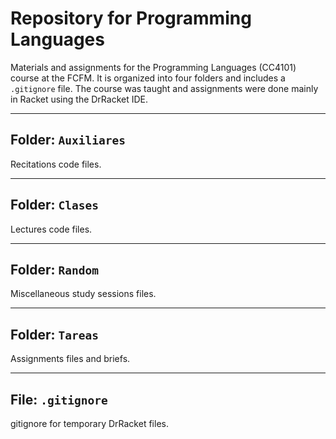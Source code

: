 # Repository for Programming Languages

Materials and assignments for the Programming Languages (CC4101) course at the FCFM. It is organized into four folders and includes a `.gitignore` file. The course was taught and assignments were done mainly in Racket using the DrRacket IDE.

---

## Folder: `Auxiliares`

Recitations code files.

---

## Folder: `Clases`

Lectures code files.

---

## Folder: `Random`

Miscellaneous study sessions files.

---

## Folder: `Tareas`

Assignments files and briefs.

---

## File: `.gitignore`

gitignore for temporary DrRacket files.